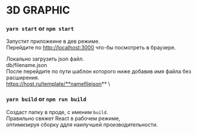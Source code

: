 # 3D GRAPHIC

### `yarn start` or `npm start`

Запустит приложеине в дев режиме.\
Перейдите по [http://localhost:3000](http://localhost:3000) что-бы посмотреть в браузере.


Локально загрузить json файл.\
db/filename.json\
После перейдите по пути шаблон которого ниже добавив имя файла без расширения.\
https://host.ru/template/**namefilejson** \


### `yarn build` or `npm run build`

Создаст папку в проде, с именим `build`.\
Правильно свяжет React в рабочем режиме,\
оптимизируя сборку ддля наилучшей производительности.
